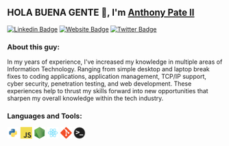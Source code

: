 ## HOLA BUENA GENTE 👋, I'm [Anthony Pate II](https://github.com/iampavangandhi/)

[![Linkedin Badge](https://img.shields.io/badge/-LinkedIn-0e76a8?style=flat-square&logo=Linkedin&logoColor=white)](https://linkedin.com/in/anthpateii)
[![Website Badge](https://img.shields.io/badge/Website-3b5998?style=flat-square&logo=google-chrome&logoColor=white)](https://www.just4meinc.info)
[![Twitter Badge](https://img.shields.io/badge/-Twitter-00acee?style=flat-square&logo=Twitter&logoColor=white)](https://twitter.com/Anth_P8)

### About this guy:

In my years of experience, I've increased my knowledge in multiple areas of Information Technology. Ranging from simple desktop and laptop break fixes to coding applications, application management, TCP/IP support, cyber security, penetration testing, and web development. These experiences help to thrust my skills forward into new opportunities that sharpen my overall knowledge within the tech industry.

### Languages and Tools:

<code><img height="27" src="https://raw.githubusercontent.com/github/explore/80688e429a7d4ef2fca1e82350fe8e3517d3494d/topics/python/python.png" alt="python"></code>
<code><img height="27" src="https://raw.githubusercontent.com/github/explore/80688e429a7d4ef2fca1e82350fe8e3517d3494d/topics/javascript/javascript.png" alt="javascript"></code>
<code><img height="27" src="https://raw.githubusercontent.com/github/explore/80688e429a7d4ef2fca1e82350fe8e3517d3494d/topics/nodejs/nodejs.png" alt="nodejs"></code>
<code><img height="27" src="https://raw.githubusercontent.com/github/explore/80688e429a7d4ef2fca1e82350fe8e3517d3494d/topics/react/react.png" alt="react"></code>
<code><img height="27" src="https://raw.githubusercontent.com/devicons/devicon/master/icons/git/git-original.svg" alt="git"></code>
<code><img height="27" src="https://raw.githubusercontent.com/github/explore/80688e429a7d4ef2fca1e82350fe8e3517d3494d/topics/terminal/terminal.png" alt="terminal"></code>








<!---
Anthp8-JINC/Anthp8-JINC is a ✨ special ✨ repository because its `README.md` (this file) appears on your GitHub profile.
You can click the Preview link to take a look at your changes.
--->
